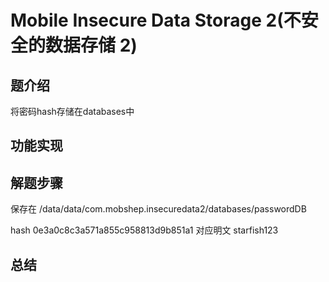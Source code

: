 # Mobile Insecure Data Storage 2(不安全的数据存储 2)

## 题介绍
将密码hash存储在databases中

## 功能实现 


## 解题步骤  

保存在  /data/data/com.mobshep.insecuredata2/databases/passwordDB

hash 0e3a0c8c3a571a855c958813d9b851a1
对应明文 starfish123


## 总结  